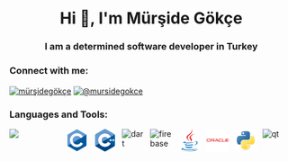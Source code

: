

<h1 align="center">Hi 👋, I'm Mürşide Gökçe</h1>
<h3 align="center">I am a determined software developer in Turkey</h3>
<h3 🎓 I am a biomedical engineering graduate from Fatih Sultan Mehmet University and also a computer engineering student.</h3>
<h3 📧 You can reach me on mursidegokce985@gmail.com</h3>





<h3 align="left">Connect with me:</h3>
<p align="left">
<a href="https://linkedin.com/in/mürşidegökçe" target="blank"><img align="center" src="https://raw.githubusercontent.com/rahuldkjain/github-profile-readme-generator/master/src/images/icons/Social/linked-in-alt.svg" alt="mürşidegökçe" height="30" width="40" /></a>
<a href="https://medium.com/@mursidegokce" target="blank"><img align="center" src="https://raw.githubusercontent.com/rahuldkjain/github-profile-readme-generator/master/src/images/icons/Social/medium.svg" alt="@mursidegokce" height="40" width="40" /></a>
</p>



<h3 align="left">Languages and Tools:</h3>
<img align="left" style="margin-right:10px"  width="90" src=
            <img src="https://cdn.jsdelivr.net/gh/devicons/devicon@latest/icons/swift/swift-original.svg" />
          

<img align="left" style="margin-right:10px" alt="c" width="40" src="https://raw.githubusercontent.com/devicons/devicon/master/icons/c/c-original.svg"/>

<img align="left" style="margin-right:10px" alt="cplus" width="40" src="https://raw.githubusercontent.com/devicons/devicon/master/icons/cplusplus/cplusplus-original.svg"/>

<img align="left" style="margin-right:10px" alt="dart" width="40" src="https://www.vectorlogo.zone/logos/dartlang/dartlang-icon.svg"/>

<img align="left" style="margin-right:10px" alt="firebase" width="40" src="https://www.vectorlogo.zone/logos/firebase/firebase-icon.svg"/>

<img align="left" style="margin-right:10px" alt="java" width="40" src="https://raw.githubusercontent.com/devicons/devicon/master/icons/java/java-original.svg"/>

<img align="left" style="margin-right:10px" alt="oracle" width="40" src="https://raw.githubusercontent.com/devicons/devicon/master/icons/oracle/oracle-original.svg"/>

<img align="left" style="margin-right:10px" alt="python" width="40" src="https://raw.githubusercontent.com/devicons/devicon/master/icons/python/python-original.svg"/>

<img align="left" style="margin-right:10px" alt="qt" width="40" src="https://upload.wikimedia.org/wikipedia/commons/0/0b/Qt_logo_2016.svg"/>

